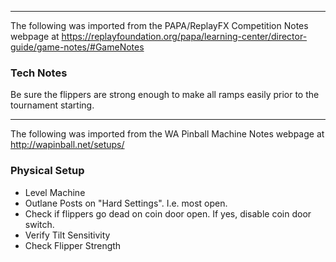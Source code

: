 ***
The following was imported from the PAPA/ReplayFX Competition Notes webpage at https://replayfoundation.org/papa/learning-center/director-guide/game-notes/#GameNotes
### Tech Notes
            
Be sure the flippers are strong enough to make all ramps easily prior to the tournament starting.
***
The following was imported from the WA Pinball Machine Notes webpage at http://wapinball.net/setups/
### Physical Setup
-   Level Machine
-   Outlane Posts on "Hard Settings". I.e. most open.
-   Check if flippers go dead on coin door open. If yes, disable coin door switch.
-   Verify Tilt Sensitivity
-   Check Flipper Strength
